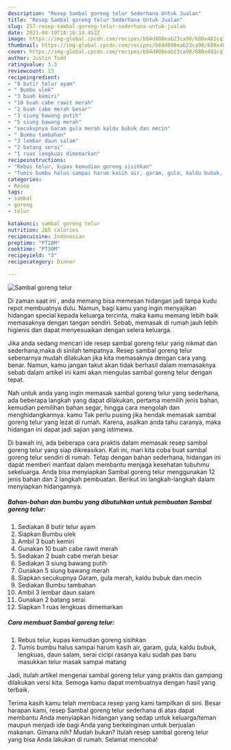```yaml
---
description: "Resep Sambal goreng telur Sederhana Untuk Jualan"
title: "Resep Sambal goreng telur Sederhana Untuk Jualan"
slug: 257-resep-sambal-goreng-telur-sederhana-untuk-jualan
date: 2021-04-19T18:16:14.452Z
image: https://img-global.cpcdn.com/recipes/b84d808eab23ca98/680x482cq70/sambal-goreng-telur-foto-resep-utama.jpg
thumbnail: https://img-global.cpcdn.com/recipes/b84d808eab23ca98/680x482cq70/sambal-goreng-telur-foto-resep-utama.jpg
cover: https://img-global.cpcdn.com/recipes/b84d808eab23ca98/680x482cq70/sambal-goreng-telur-foto-resep-utama.jpg
author: Justin Todd
ratingvalue: 3.3
reviewcount: 13
recipeingredient:
- "8 butir telur ayam"
- " Bumbu ulek"
- "3 buah kemiri"
- "10 buah cabe rawit merah"
- "2 buah cabe merah besar"
- "3 siung bawang putih"
- "5 siung bawang merah"
- "secukupnya Garam gula merah kaldu bubuk dan mecin"
- " Bumbu tambahan"
- "3 lembar daun salam"
- "2 batang serai"
- "1 ruas lengkuas dimemarkan"
recipeinstructions:
- "Rebus telur, kupas kemudian goreng sisihkan"
- "Tumis bumbu halus sampai harum kasih air, garam, gula, kaldu bubuk, lengkuas, daun salam, serai cicipi rasanya kalu sudah pas baru masukkan telur masak sampai matang"
categories:
- Resep
tags:
- sambal
- goreng
- telur

katakunci: sambal goreng telur 
nutrition: 265 calories
recipecuisine: Indonesian
preptime: "PT28M"
cooktime: "PT30M"
recipeyield: "3"
recipecategory: Dinner

---
```



![Sambal goreng telur](https://img-global.cpcdn.com/recipes/b84d808eab23ca98/680x482cq70/sambal-goreng-telur-foto-resep-utama.jpg)

Di zaman  saat ini , anda memang bisa memesan hidangan jadi tanpa kudu repot membuatnya dulu. Namun, bagi kamu yang ingin menyajikan hidangan special kepada keluarga tercinta, maka kamu memang lebih baik memasaknya dengan tangan sendiri. Sebab, memasak di rumah jauh lebih higienis dan dapat menyesuaikan dengan selera keluarga.

Jika anda sedang mencari ide resep sambal goreng telur yang nikmat dan sederhana,maka di sinilah tempatnya. Resep sambal goreng telur  sebenarnya mudah dilakukan jika kita memasaknya dengan cara yang benar. Namun, kamu jangan takut akan tidak berhasil dalam memasaknya 
sebab dalam artikel ini kami akan mengulas sambal goreng telur dengan tepat.  



Nah untuk anda yang ingin memasak sambal goreng telur yang sederhana, ada beberapa langkah yang dapat dilakukan, pertama memilih jenis bahan, kemudian pemilihan bahan segar, hingga cara mengolah dan menghidangkannya. kamu Tak perlu pusing jika hendak memasak sambal goreng telur yang lezat di rumah. Karena, asalkan anda  tahu caranya, maka hidangan ini dapat jadi sajian yang istimewa.

Di bawah ini, ada beberapa cara praktis  dalam memasak resep sambal goreng telur yang siap dikreasikan. Kali ini, mari kita coba buat sambal goreng telur sendiri di rumah. Tetap dengan bahan sederhana, hidangan ini dapat memberi manfaat dalam membantu menjaga kesehatan tubuhmu sekeluarga. Anda bisa menyiapkan Sambal goreng telur menggunakan 12 jenis bahan dan 2 langkah pembuatan. Berikut ini langkah-langkah dalam menyiapkan hidangannya.

<!--inarticleads1-->

##### Bahan-bahan dan bumbu yang dibutuhkan untuk pembuatan Sambal goreng telur:

1. Sediakan 8 butir telur ayam
1. Siapkan  Bumbu ulek
1. Ambil 3 buah kemiri
1. Gunakan 10 buah cabe rawit merah
1. Sediakan 2 buah cabe merah besar
1. Sediakan 3 siung bawang putih
1. Gunakan 5 siung bawang merah
1. Siapkan secukupnya Garam, gula merah, kaldu bubuk dan mecin
1. Sediakan  Bumbu tambahan
1. Ambil 3 lembar daun salam
1. Gunakan 2 batang serai
1. Siapkan 1 ruas lengkuas dimemarkan




<!--inarticleads2-->

##### Cara membuat Sambal goreng telur:

1. Rebus telur, kupas kemudian goreng sisihkan
1. Tumis bumbu halus sampai harum kasih air, garam, gula, kaldu bubuk, lengkuas, daun salam, serai cicipi rasanya kalu sudah pas baru masukkan telur masak sampai matang




Jadi, itulah artikel mengenai  sambal goreng telur  yang praktis dan gampang dilakukan versi kita. Semoga kamu dapat membuatnya dengan hasil yang terbaik. 

Terima kasih kamu telah membaca resep yang kami tampilkan di sini. Besar harapan kami, resep  Sambal goreng telur sederhana di atas dapat membantu Anda menyiapkan hidangan yang sedap untuk keluarga/teman maupun menjadi ide bagi Anda yang berkeinginan untuk berjualan makanan. Gimana nih? Mudah bukan? Itulah resep sambal goreng telur yang bisa Anda lakukan di rumah. Selamat mencoba!

